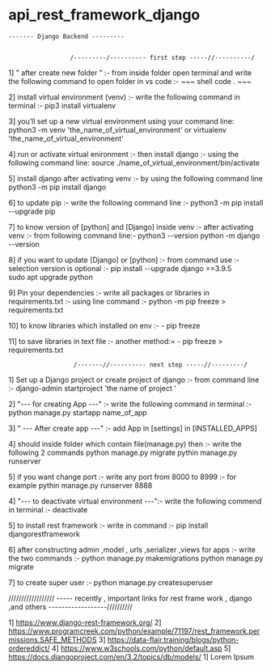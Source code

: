 # api_rest_framework_django
    ------- Django Backend ---------
       
        
                     /---------/---------- first step -----//----------/
                     
   1] " after create new folder " :- from inside folder open terminal and
        write the following command to open folder in vs code :- 
        ~~~ shell
           code .
       ~~~    
   
   2] install virtual environment (venv) :- write the following command in terminal :-
           pip3 install virtualenv
           
   3] you’ll set up a new virtual environment using your command line:  
           python3 -m venv 'the_name_of_virtual_environment'
                            or 
           virtualenv  'the_name_of_virtual_environment'   
           
   4] run or activate virtual enironment :- then install django :- using the following command line: 
           source ./name_of_virtual_environment/bin/activate                      
                 
   5] install django after activating venv :- by using the following command line 
           python3 -m pip install django  
           
   6] to update pip :- write the following command line :-
          python3 -m pip install --upgrade pip      
          
   7] to know version of [python] and [Django] inside venv :- after activating venv :- from following command line:-
          python3 --version
          python -m django --version
          
   8] if you want to update [Django] or [python] :- from command use :- selection version is optional :-
         pip install --upgrade django ==3.9.5    
         sudo apt upgrade python 
         
   9] Pin your dependencies :- write all packages or libraries in requirements.txt :- using line command :-
         python -m pip freeze > requirements.txt  
         
   10] to know libraries which installed on env :-
     - pip freeze 
     
   11] to save libraries in text file :- another method:=
     - pip freeze > requirements.txt   
                               
                               
                      /-------//---------- next step -----//---------/  
                      
   1] Set up a Django project  or create project of django :-  from command line :- 
          django-admin startproject  'the name of project '
           
   2] "--- for creating App ---" :- write the following command in terminal :-
          python manage.py startapp  name_of_app    
          
   3] " --- After create app ---" :- add App in [settings] in [INSTALLED_APPS]  
   
   4] should inside folder which contain file(manage.py) then :- write the following 2 commands
         python manage.py migrate
         pythin manage.py runserver   
         
   5] if you want change port :- write any port from 8000 to 8999 :- for example
         pythin manage.py runserver 8888   
   
   4] "--- to deactivate virtual environment ---":- write the following commend in terminal :- 
          deactivate
          
   5] to install rest framework :- write in command :- 
         pip install djangorestframework      
   
   6] after constructing admin ,model , urls ,serializer ,views for apps :- write the two commands :- 
         python manage.py makemigrations 
         python manage.py migrate 
         
   7] to create super user :- 
         python manage.py createsuperuser
   
   
   
   
   ////////////////// ----- recently , important links for rest frame work , django  ,and others ------------------//////////
   
   1] https://www.django-rest-framework.org/
   2] https://www.programcreek.com/python/example/71197/rest_framework.permissions.SAFE_METHODS
   3] https://data-flair.training/blogs/python-ordereddict/
   4] https://www.w3schools.com/python/default.asp
   5] https://docs.djangoproject.com/en/3.2/topics/db/models/ 
   1] Lorem Ipsum 
          
          
          
